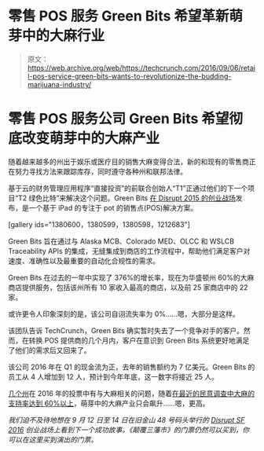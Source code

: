 # 零售 POS 服务 Green Bits 希望革新萌芽中的大麻行业 

> 原文：<https://web.archive.org/web/https://techcrunch.com/2016/09/06/retail-pos-service-green-bits-wants-to-revolutionize-the-budding-marijuana-industry/>

# 零售 POS 服务公司 Green Bits 希望彻底改变萌芽中的大麻产业

随着越来越多的州出于娱乐或医疗目的销售大麻变得合法，新的和现有的零售商正在努力寻找方法来跟踪库存，同时遵守各种州和联邦法律。

基于云的财务管理应用程序“直接投资”的前联合创始人“T1”正通过他们的下一个项目“T2 绿色比特”来解决这个问题。Green Bits [在 Disrupt 2015 的创业战场](https://web.archive.org/web/20221224223438/https://techcrunch.com/2015/09/22/green-bits-launches-point-of-sale-service-for-cannabis-shops/)发布，是一个基于 iPad 的专注于 pot 的销售点(POS)解决方案。

[gallery ids="1380600，1380599，1380598，1212683"]

Green Bits 旨在通过与 Alaska MCB、Colorado MED、OLCC 和 WSLCB Traceability APIs 的集成，无缝集成到商店的工作流程中，帮助他们满足客户对速度、准确性以及最重要的自动化合规性的需求。

Green Bits 在过去的一年中实现了 376%的增长率，现在为华盛顿州 60%的大麻商店提供服务，包括该州所有 10 家收入最高的商店，以及前 25 家商店中的 22 家。

或许更令人印象深刻的是，该公司自诩流失率为 0%……嗯，大部分是这样。

该团队告诉 TechCrunch，Green Bits 确实暂时失去了一个竞争对手的客户。然而，在转换 POS 提供商的几个月内，客户在意识到 Green Bits 系统更好地满足了他们的需求后又回来了。

该公司 2016 年在 Q1 的现金流为正，去年的销售额约为 7 亿美元。Green Bits 的员工从 4 人增加到 12 人，预计到今年年底，这一数字将接近 25 人。

[几个州](https://web.archive.org/web/20221224223438/https://ballotpedia.org/Marijuana_on_the_ballot#tab=By_year)在 2016 年的投票中有与大麻相关的问题，随着[在最近的民意调查中大麻的支持率达到 60%以上](https://web.archive.org/web/20221224223438/https://www.washingtonpost.com/news/wonk/wp/2016/03/25/support-for-marijuana-legalization-has-hit-an-all-time-high/)，萌芽中的大麻产业只会飙升……嗯，更高。

*我们迫不及待地想在 9 月 12 日至 14 日在旧金山 48 号码头举行的 [Disrupt SF 2016](https://web.archive.org/web/20221224223438/https://techcrunch.com/event-info/disrupt-sf-2016/) 创业战场上看到下一个成功故事。《颠覆三藩市》的门票仍然可以买到，你可以在这里买到演出的门票。*
